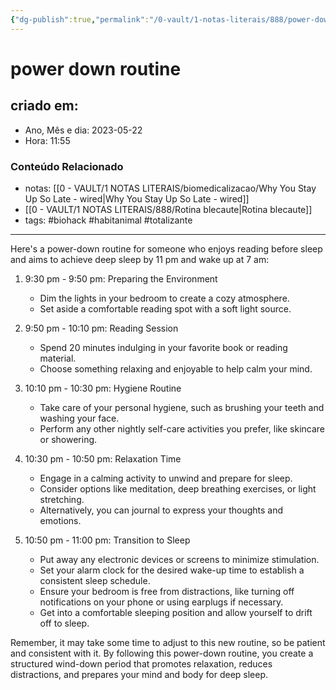 ```yaml
---
{"dg-publish":true,"permalink":"/0-vault/1-notas-literais/888/power-down-routine/","tags":["totalizante","biohack","habitanimal"],"dgHomeLink":true,"dgShowLocalGraph":true,"dgShowFileTree":true,"dgEnableSearch":true,"noteIcon":""}
---
```


# power down routine

## criado em: 
-  Ano, Mês e dia: 2023-05-22
- Hora: 11:55

### Conteúdo Relacionado
- notas: [[0 - VAULT/1 NOTAS LITERAIS/biomedicalizacao/Why You Stay Up So Late - wired\|Why You Stay Up So Late - wired]]
- [[0 - VAULT/1 NOTAS LITERAIS/888/Rotina blecaute\|Rotina blecaute]]
- tags: #biohack #habitanimal #totalizante 
---


Here's a power-down routine for someone who enjoys reading before sleep and aims to achieve deep sleep by 11 pm and wake up at 7 am:

1. 9:30 pm - 9:50 pm: Preparing the Environment
   - Dim the lights in your bedroom to create a cozy atmosphere.
   - Set aside a comfortable reading spot with a soft light source.

2. 9:50 pm - 10:10 pm: Reading Session
   - Spend 20 minutes indulging in your favorite book or reading material.
   - Choose something relaxing and enjoyable to help calm your mind.

3. 10:10 pm - 10:30 pm: Hygiene Routine
   - Take care of your personal hygiene, such as brushing your teeth and washing your face.
   - Perform any other nightly self-care activities you prefer, like skincare or showering.

4. 10:30 pm - 10:50 pm: Relaxation Time
   - Engage in a calming activity to unwind and prepare for sleep.
   - Consider options like meditation, deep breathing exercises, or light stretching.
   - Alternatively, you can journal to express your thoughts and emotions.

5. 10:50 pm - 11:00 pm: Transition to Sleep
   - Put away any electronic devices or screens to minimize stimulation.
   - Set your alarm clock for the desired wake-up time to establish a consistent sleep schedule.
   - Ensure your bedroom is free from distractions, like turning off notifications on your phone or using earplugs if necessary.
   - Get into a comfortable sleeping position and allow yourself to drift off to sleep.

Remember, it may take some time to adjust to this new routine, so be patient and consistent with it. By following this power-down routine, you create a structured wind-down period that promotes relaxation, reduces distractions, and prepares your mind and body for deep sleep.
